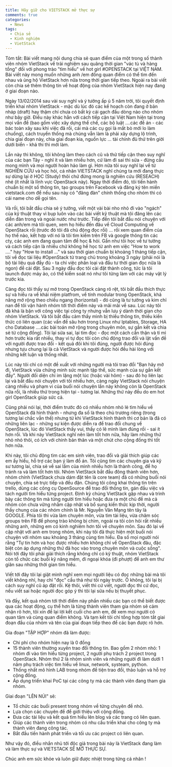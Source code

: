```yaml
---
title: Hãy giữ cho VIETSTACK mở thực sự 
comments: true
categories: 
  - News
tags: 
  - Chia sẻ
  - Kinh nghiệm
  - VietStack
---
```

Tóm tắt: Bài viết mang nội dung chia sẻ quan điểm của một trong số thành viên nhóm VietStack về trải nghiệm sau quãng thời gian "vác tù và hàng tổng" đối với phong trào "tìm hiểu" về hot girl #OPENSTACK tại VIỆT NAM. Bài viết này mong muốn những anh /em đồng quan điểm có thể tìm đến nhau và ủng hộ VietStack hơn nữa trong thời gian tiếp theo. Ngoài ra bài viết còn chia sẻ thêm thông tin về hoạt động của nhóm VietStack hiện nay đang ở giai đoạn nào.<!--more-->

Ngày 13/02/2014 sau vài suy nghĩ và ý tưởng ấp ủ 5 năm trời, tôi quyết định triển khai nhóm VietStack - mặc dù lúc đó các kế hoạch còn đang ở bản nháp (draft) hay thậm chí chưa có bất kỳ cái gạch đầu dòng nào cho nhóm như bây giờ. Điều này khác hẳn với cách tiếp cận tại Việt Nam hiện tại trong mọi vấn đề (bao gồm việc xây dựng thể chế, các bộ luật ....các đề án - các bác toàn xây sau khi việc đã rồi, cái mà các cụ gọi là mất bò mới lo làm chuồng), cách truyền thống mà chúng vẫn làm là phải xây dựng lộ trình, chia giai đoạn này, chia giai đoạn kia, nguồn lực ... tài chính đủ thứ trên giời dưới biển - khả thi thì mới làm.

Lần này thì không, tôi không làm theo cách cũ và thử tiếp cận theo suy nghĩ của các bạn Tây - nghĩ ít và làm nhiều hơn, cứ làm đi sai thì sửa - đừng cầu mong mình và mọi người hoàn hảo làm gì. Hơn nữa tôi suy nghĩ lại về từ NGHIÊN CỨU và học hỏi, cá nhân VIETSTACK nghĩ chúng ta mới đang thực sự dừng lại ở HỌC (Study) thôi chứ đừng mong là nghiên cứu (RESEACH) nhé (ít nhất là lĩnh vực OpenStack này). Ngay thời điểm đó, tôi tiến hành chuẩn bị một số thông tin, tạo groups trên Facebook và đăng ký tên miền vietstack.com để nếu sau này có "đăng đàn" chính thống cho nhóm thì có cái name cho dễ gọi tên.

Và rồi, tôi bắt đầu chia sẻ ý tưởng, viết một vài bài nho nhỏ đi vào "ngách" của kỹ thuật thay vì bụp luôn vào các bài viết kỹ thuật mà tôi đăng lên các diễn đàn trong và ngoài nước như trước. Tiếp đến tôi bắt đầu nói chuyện với các anh/em mà tôi quen, xem họ hiểu đến đâu về Cloud Computing về OpenStack rồi (trước đó tôi đã chủ động đọc rồi) ... rồi xem quan điểm của họ thế nào, kết hợp với nó là tôi tìm kiếm trên FB và google thông tin các cty, các anh em đang quan tâm để học &amp; hỏi. Gần như tôi học về tư tưởng và cách tiếp cận là nhiều chứ không hề học từ anh em việc "How to work ...." hay "How to install ..." và sau thời gian chuẩn bị khoảng 1 tháng tiếp cận, tôi về đọc tài liệu #OpenStack từ trang chủ trong khoảng 3 ngày (phải nói là bộ tài liệu quá đầy đủ - ta chỉ việc phân loại và đầu tư thời gian đọc nữa là ngon) để cài đặt. Sau 3 ngày đầu đọc tôi cài đặt thành công, tức là tôi launch được máy ảo, có thể kiểm soát nó như tôi từng làm với các máy vật lý trước kia.

Càng đọc tôi thấy sự mở trong OpenStack càng rõ rệt, tôi bắt đầu thích thực sự và hiểu ra về khái niệm platfrom, về tính modular trong OpenStack, khả năng mở rộng theo chiều ngang (horizontal) - đó cũng là tư tưởng và kim chỉ nan để tôi vận hành nhóm tới thời điểm này và mãi mãi về sau. Lúc này tôi đã khá là bận với công việc tại công ty nhưng vẫn lưu ý dành thời gian cho nhóm VietStack. Và tôi bắt đầu cảm thấy mình bị thiếu thông tin, thiếu kiến thức có liên quan (các vấn đề sâu hơn trong Linux như Iptables, Storage, HA cho Database ....các bài toán mở rộng trong chuyên môn, sự gắn kết và chia sẻ từ cộng đồng). Tôi lại sửa sai, lại tìm đọc - đọc một cách cẩn thận và tỉ mỉ hơn trước kia rất nhiều, thay vì tự đọc tôi còn chủ động trao đổi và lật vấn đề với người được trao đổi - kết quả đôi khi tôi đúng, người được hỏi đúng nhưng tựu chung lại là cả VietStack và người được hỏi đều hài lòng với những kết luận và thống nhất.

Lúc này tôi chỉ có một đề xuất với những người mà tôi trao đổi "Bạn hãy mở đi, VietStack vừa chứng minh sức mạnh tập thể, sức mạnh của sự gắn kết đấy". Người đối diện chỉ im lặng một lúc (hoặc vài hôm) - sau đó họ liên lạc lại và bắt đầu nói chuyện với tôi nhiều hơn, càng ngày VietStack nói chuyện càng nhiều và phạm vi của buổi nói chuyện lần này không còn là OpenStack nữa rồi, là nhiều thứ trong hiện tại - tương lai. Những thứ này đều do em hot girl OpenStack giúp sức cả.

Cũng phải nói lại, thời điểm trước đó có nhiều nhóm nhỏ lẻ tìm hiểu về OpenStack đã hình thành - nhưng đa số là theo chủ trương riêng (trong tương lai chắc vẫn thế) nhưng từ khi VietStack hình thành thì cơ bản là đã có những liên lạc - những sự kiện được diễn ra để trao đổi chung về OpenStack, lúc đó VietStack thấy vui, thấy có lẽ mình làm đúng rồi - sai ít hơn rồi. Và khi này VietStack nghĩ nên làm tốt hơn nữa, hãy làm những thứ nhỏ nhỏ thôi, có ích với chính bản thân và một chút cho cộng đồng thì tốt hơn nữa.

Khi này, tôi chủ động tìm các em sinh viên, trao đổi và giải thích giúp các em ấy hiểu, hỗ trợ các bạn ý làm đồ án. Tôi cũng tìm các chuyên gia và kỹ sư tương lai, chia sẻ về sai lầm của mình nhiều hơn là thành công, để họ tránh ra và làm tốt hơn tôi. Nhóm VietStack bắt đầu đông thành viên hơn, nhóm chính (VietStack chưa dám đặt tên là core team) đã có những buổi nói chuyện, chia sẻ trực tiếp và đều đặn. Chúng tôi công khai thông tin trên trello, dùng các công cụ OpenSource để trao đổi thông tin, gán đầu việc và tách người tìm hiểu từng project. Định kỳ chúng VietStack gặp nhau và trình bày các thông tin mà từng người tìm hiểu hoặc đưa ra một chủ đề mà cả nhóm còn chưa vững nhằm cập nhật và bổ sung kiến thức kịp thời, người thầy chung của các nhóm chính là Mr. Nguyễn Văn Mạng tên tây là GOOGLE. Phía tôi thì vừa làm chuyên môn, vừa tìm tài liệu, vừa chăm sóc groups trên FB để phong trào không bị chìm, ngoài ra tôi còn hỏi rất nhiều những anh, những em có kinh nghiêm hơn tôi về chuyên môn. Sau đó lại về cập nhật với anh em trong nhóm, khi này tôi đã thực hiện một buổi nói chuyện với nhóm sau khoảng 3 tháng cùng tìm hiểu. Đa số mọi người nói rằng "Tự tin hơn và học được nhiều hơn không chỉ về OpenStack đâu, đặc biệt còn áp dụng những thứ đã học vào trong chuyên môn và cuộc sống". Nói tới đây tôi phải giải thích rằng không chỉ có kỹ thuật, nhóm VietStack còn tổ chức các buổi kỹ năng mềm, đi ngoại khóa (đi phượt) để anh em thư giãn sau những thời gian tìm hiểu.

Viết tới đây tôi lại giật mình nghĩ xem mọi người liệu có đọc những bài mà tôi viết không nhỉ, hay chỉ "đọc" cẩu thả như tôi ngày trước. Ồ không, tôi lại bị cách suy nghĩ cũ áp đặt rồi. Kệ thôi, viết thì cứ viết, người đọc thì cứ đọc, nếu viết sai hoặc người đọc góp ý thì tôi lại sửa nếu bị thuyết phục.

Và đấy, kết quả nhóm tới thời điểm này phần nhiều các bạn có thể biết được qua các hoạt động, cụ thể hơn là từng thành viên tham gia nhóm sẽ cảm nhận rõ hơn, tôi xin để lại lời kết cuối cho anh em, để xem mọi người có quan tâm và cùng quan điểm không. Và tạm kết tôi chỉ tổng hợp tóm tắt giai đoạn đầu của nhóm và tên của giai đoạn tiếp theo để các bạn được rõ hơn.

Gia đoạn "TẬP HỢP" nhóm đã làm được:
<ul>
	<li>Chi phí cho nhóm hiện nay là 0 đồng</li>
	<li>15 thành viên thường xuyên trao đổi thông tin. Bao gồm 2 nhóm nhỏ: 1 nhóm đi vào tìm hiểu từng project, 2 người phụ trách 2 project trong OpenStack. Nhóm thứ 2 là nhóm sinh viên và những người đi làm dưới 1 năm phụ trách việc tìm hiểu về linux, network, systeam, python.</li>
	<li>Thống nhất mô hình LAB trong nhóm để tiện trao đổi, thảo luận và hỗ trợ cộng đồng.</li>
	<li>Áp dụng triển khai PoC tại các công ty mà các thành viên đang tham gia nhóm.</li>
</ul>
Giai đoạn "LÊN NÚI" sẽ:
<ul>
	<li>Tổ chức các buổi present trong nhóm về từng chuyên đề nhỏ.</li>
	<li>Lựa chọn các chuyên đề để giới thiệu với cộng đồng.</li>
	<li>Đưa các tài liệu và kết quả tìm hiểu lên blog và các trang có liên quan.</li>
	<li>Giúp các thành viên trong nhóm có nhu cầu triển khai cho công ty mà thành viên đang công tác.</li>
	<li>Bắt đầu tiến hành phát triển và tối ưu các project có liên quan.</li>
</ul>
Như vậy đó, điều nhắn nhủ tới độc giả trong bài này là VietStack đang làm và làm thực sự và VIETSTACK SẼ MỞ THỰC SỰ.

Chúc anh em sức khỏe và luôn giữ được nhiệt trong từng cá nhân !
